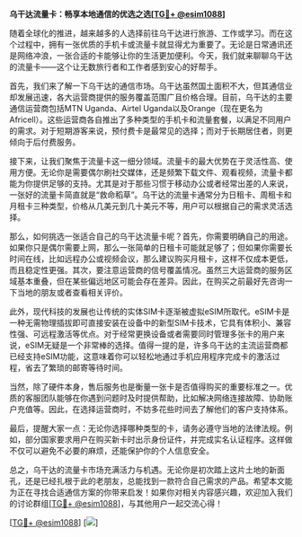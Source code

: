 **乌干达流量卡：畅享本地通信的优选之选[[TG💪+ @esim1088](https://t.me/s/esim1088)]**

随着全球化的推进，越来越多的人选择前往乌干达进行旅游、工作或学习。而在这个过程中，拥有一张优质的手机卡或流量卡就显得尤为重要了。无论是日常通讯还是网络冲浪，一张合适的卡能够让你的生活更加便利。今天，我们就来聊聊乌干达的流量卡——这个让无数旅行者和工作者感到安心的好帮手。

首先，我们来了解一下乌干达的通信市场。乌干达虽然国土面积不大，但其通信业却发展迅速，各大运营商提供的服务覆盖范围广且价格合理。目前，乌干达的主要通信运营商包括MTN Uganda、Airtel Uganda以及Orange（现在更名为Africell）。这些运营商各自推出了多种类型的手机卡和流量套餐，以满足不同用户的需求。对于短期游客来说，预付费卡是最常见的选择；而对于长期居住者，则更倾向于后付费服务。

接下来，让我们聚焦于流量卡这一细分领域。流量卡的最大优势在于灵活性高、使用方便。无论你是需要偶尔刷社交媒体，还是频繁下载文件、观看视频，流量卡都能为你提供足够的支持。尤其是对于那些习惯于移动办公或者经常出差的人来说，一张好的流量卡简直就是“救命稻草”。乌干达的流量卡通常分为日租卡、周租卡和月租卡三种类型，价格从几美元到几十美元不等，用户可以根据自己的需求灵活选择。

那么，如何挑选一张适合自己的乌干达流量卡呢？首先，你需要明确自己的用途。如果你只是偶尔需要上网，那么一张简单的日租卡可能就足够了；但如果你需要长时间在线，比如远程办公或视频会议，那么建议购买月租卡，这样不仅成本更低，而且稳定性更强。其次，要注意运营商的信号覆盖情况。虽然三大运营商的服务区域基本重叠，但在某些偏远地区可能会存在差异。因此，在购买之前最好先咨询一下当地的朋友或者查看相关评价。

此外，现代科技的发展也让传统的实体SIM卡逐渐被虚拟eSIM所取代。eSIM卡是一种无需物理插拔即可直接安装在设备中的新型SIM卡技术，它具有体积小、兼容性强、可远程激活等优点。对于经常更换设备或者需要同时管理多张卡的用户来说，eSIM无疑是一个非常棒的选择。值得一提的是，许多乌干达的主流运营商都已经支持eSIM功能，这意味着你可以轻松地通过手机应用程序完成卡的激活过程，省去了繁琐的邮寄等待时间。

当然，除了硬件本身，售后服务也是衡量一张卡是否值得购买的重要标准之一。优质的客服团队能够在你遇到问题时及时提供帮助，比如解决网络连接故障、协助账户充值等。因此，在选择运营商时，不妨多花些时间去了解他们的客户支持体系。

最后，提醒大家一点：无论你选择哪种类型的卡，请务必遵守当地的法律法规。例如，部分国家要求用户在购买新卡时出示身份证件，并完成实名认证程序。这样做不仅可以避免不必要的麻烦，还能保护你的个人信息安全。

总之，乌干达的流量卡市场充满活力与机遇。无论你是初次踏上这片土地的新面孔，还是已经扎根于此的老朋友，总能找到一款符合自己需求的产品。希望本文能为正在寻找合适通信方案的你带来启发！如果你对相关内容感兴趣，欢迎加入我们的讨论群组[[TG💪+ @esim1088](https://t.me/s/esim1088)]，与其他用户一起交流心得！

[[TG💪+ @esim1088](https://t.me/s/esim1088)] [![](https://i.postimg.cc/4NQfJmqS/Snipaste-2025-05-13-00-14-12.png)]
